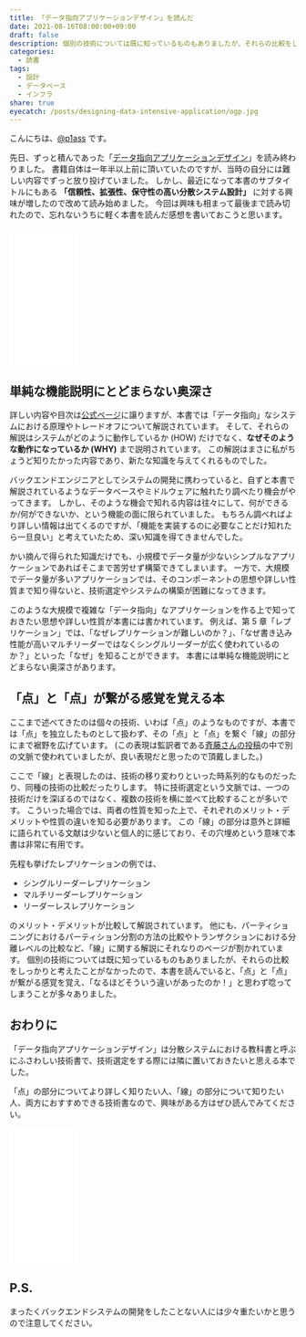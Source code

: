 ```yaml
---
title: 「データ指向アプリケーションデザイン」を読んだ
date: 2021-08-16T08:00:00+09:00
draft: false
description: 個別の技術については既に知っているものもありましたが、それらの比較をしっかりと考えたことがなかったので、本書を読んでいると、「点」と「点」が繋がる感覚を覚え、「なるほどそういう違いがあったのか！」と思わず唸ってしまうことが多々ありました。
categories:
  - 読書
tags:
  - 設計
  - データベース
  - インフラ
share: true
eyecatch: /posts/designing-data-intensive-application/ogp.jpg
---
```


こんにちは、[@p1ass](https://twitter.com/p1ass) です。

先日、ずっと積んであった「[データ指向アプリケーションデザイン](https://amzn.to/3CJtg5C)」を読み終わりました。
書籍自体は一年半以上前に頂いていたのですが、当時の自分には難しい内容でずっと放り投げていました。
しかし、最近になって本書のサブタイトルにもある **「信頼性、拡張性、保守性の高い分散システム設計」** に対する興味が増したので改めて読み始めました。
今回は興味も相まって最後まで読み切れたので、忘れないうちに軽く本書を読んだ感想を書いておこうと思います。

<iframe style="width:120px;height:240px;" marginwidth="0" marginheight="0" scrolling="no" frameborder="0" src="//rcm-fe.amazon-adsystem.com/e/cm?lt1=_blank&bc1=000000&IS2=1&bg1=FFFFFF&fc1=000000&lc1=0000FF&t=p1ass02-22&language=ja_JP&o=9&p=8&l=as4&m=amazon&f=ifr&ref=as_ss_li_til&asins=4873118700&linkId=133ac6c450fafcea92e459c6cb4262d1"></iframe>

<!--more-->

## 単純な機能説明にとどまらない奥深さ

詳しい内容や目次は[公式ページ](https://www.oreilly.co.jp/books/9784873118703/)に譲りますが、本書では「データ指向」なシステムにおける原理やトレードオフについて解説されています。
そして、それらの解説はシステムがどのように動作しているか (HOW) だけでなく、**なぜそのような動作になっているか (WHY)** まで説明されています。
この解説はまさに私がちょうど知りたかった内容であり、新たな知識を与えてくれるものでした。

バックエンドエンジニアとしてシステムの開発に携わっていると、自ずと本書で解説されているようなデータベースやミドルウェアに触れたり調べたり機会がやってきます。
しかし、そのような機会で知れる内容は往々にして、何ができるか/何ができないか、という機能の面に限られていました。
もちろん調べればより詳しい情報は出てくるのですが、「機能を実装するのに必要なことだけ知れたら一旦良い」と考えていたため、深い知識を得てきませんでした。

かい摘んで得られた知識だけでも、小規模でデータ量が少ないシンプルなアプリケーションであればそこまで苦労せず構築できてしまいます。
一方で、大規模でデータ量が多いアプリケーションでは、そのコンポーネントの思想や詳しい性質まで知り得ないと、技術選定やシステムの構築が困難になってきます。

このような大規模で複雑な「データ指向」なアプリケーションを作る上で知っておきたい思想や詳しい性質が本書には書かれています。
例えば、第 5 章「レプリケーション」では、「なぜレプリケーションが難しいのか？」、「なぜ書き込み性能が高いマルチリーダーではなくシングルリーダーが広く使われているのか？」といった「なぜ」を知ることができます。
本書には単純な機能説明にとどまらない奥深さがあります。

## 「点」と「点」が繋がる感覚を覚える本

ここまで述べてきたのは個々の技術、いわば「点」のようなものですが、本書では「点」を独立したものとして扱わず、その「点」と「点」を繋ぐ「線」の部分にまで裾野を広げています。
(この表現は監訳者である[斉藤さんの投稿](https://medium.com/@taroleo/ddia-63a454e44dc9)の中で別の文脈で使われていましたが、良い表現だと思ったので頂戴しました。)


ここで「線」と表現したのは、技術の移り変わりといった時系列的なものだったり、同種の技術の比較だったりします。
特に技術選定という文脈では、一つの技術だけを深ぼるのではなく、複数の技術を横に並べて比較することが多いです。
こういった場合では、両者の性質を知った上で、それぞれのメリット・デメリットや性質の違いを知る必要があります。
この「線」の部分は意外と詳細に語られている文献は少ないと個人的に感じており、その穴埋めという意味で本書は非常に有用です。

先程も挙げたレプリケーションの例では、
- シングルリーダーレプリケーション
- マルチリーダーレプリケーション
- リーダーレスレプリケーション

のメリット・デメリットが比較して解説されています。
他にも、パーティショニングにおけるパーティション分割の方法の比較やトランザクションにおける分離レベルの比較など、「線」に関する解説にそれなりのページが割かれています。
個別の技術については既に知っているものもありましたが、それらの比較をしっかりと考えたことがなかったので、本書を読んでいると、「点」と「点」が繋がる感覚を覚え、「なるほどそういう違いがあったのか！」と思わず唸ってしまうことが多々ありました。

## おわりに

「データ指向アプリケーションデザイン」は分散システムにおける教科書と呼ぶにふさわしい技術書で、技術選定をする際には隣に置いておきたいと思える本でした。

「点」の部分についてより詳しく知りたい人、「線」の部分について知りたい人、両方におすすめできる技術書なので、興味がある方はぜひ読んでみてください。



<iframe style="width:120px;height:240px;" marginwidth="0" marginheight="0" scrolling="no" frameborder="0" src="//rcm-fe.amazon-adsystem.com/e/cm?lt1=_blank&bc1=000000&IS2=1&bg1=FFFFFF&fc1=000000&lc1=0000FF&t=p1ass02-22&language=ja_JP&o=9&p=8&l=as4&m=amazon&f=ifr&ref=as_ss_li_til&asins=4873118700&linkId=133ac6c450fafcea92e459c6cb4262d1"></iframe>

## P.S.

まったくバックエンドシステムの開発をしたことない人には少々重たいかと思うので注意してください。
